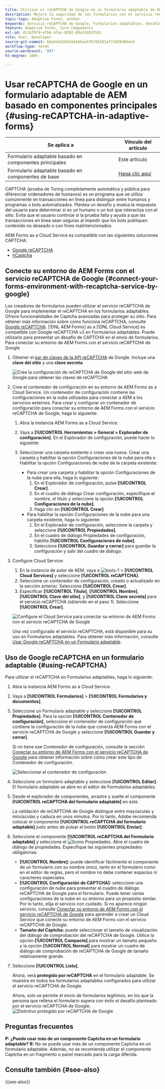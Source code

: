 ```yaml
---
title: Utilizar el reCAPTCHA de Google en un formulario adaptable de AEM
description: Mejore la seguridad de los formularios con el servicio reCAPTCHA de Google sin esfuerzo. Guía paso a paso en el interior
topic-tags: Adaptive Forms, author
keywords: Servicio reCAPTCHA de Google, Formularios adaptables, desafío CAPTCHA, prevención de bots, componentes principales, seguridad de envío de formularios, prevención de correo no deseado de formularios
feature: Adaptive Forms, Core Components
exl-id: d116f979-efb6-4fac-8202-89afd1037b2c
role: User, Developer
source-git-commit: bba5e5d283da616baa57b788181af73d59d86ee3
workflow-type: tm+mt
source-wordcount: '937'
ht-degree: 100%

---
```


# Usar reCAPTCHA de Google en un formulario adaptable de AEM basado en componentes principales {#using-reCAPTCHA-in-adaptive-forms}

| Se aplica a | Vínculo del artículo |
| -------- | ---------------------------- |
| Formulario adaptable basado en componentes principales | Este artículo |
| Formulario adaptable basado en componentes de base | [Haga clic aquí](/help/forms/captcha-adaptive-forms.md) |

CAPTCHA (prueba de Turing completamente automática y pública para diferenciar ordenadores de humanos) es un programa que se utiliza comúnmente en transacciones en línea para distinguir entre humanos y programas o bots automatizados. Plantea un desafío y evalúa la respuesta del usuario para determinar si es un humano o un bot que interactúa con el sitio. Evita que el usuario continúe si la prueba falla y ayuda a que las transacciones en línea sean seguras al impedir que los bots publiquen contenido no deseado o con fines malintencionados.

AEM Forms as a Cloud Service es compatible con las siguientes soluciones CAPTCHA:

* [Google reCAPTCHA](#connect-your-aem-forms-environment-with-recaptcha-service-by-google)
* [hCaptcha](/help/forms/integrate-adaptive-forms-hcaptcha-core-components.md)


## Conecte su entorno de AEM Forms con el servicio reCAPTCHA de Google {#connect-your-forms-environment-with-recaptcha-service-by-google}

Los creadores de formularios pueden utilizar el servicio reCAPTCHA de Google para implementar el reCAPTCHA en los formularios adaptables. Ofrece funcionalidades de Captcha avanzadas para proteger su sitio. Para obtener más información sobre cómo funciona reCAPTCHA, consulte [Google reCAPTCHA](https://developers.google.com/recaptcha/). [!DNL AEM Forms] as a [!DNL Cloud Service] es compatible con Google reCAPTCHA v2 en Formularios adaptables. Puede utilizarlo para presentar un desafío de CAPTCHA en el envío de formularios. Para conectar su entorno de AEM Forms con el servicio reCAPTCHA de Google

1. Obtener el [par de claves de la API reCAPTCHA](https://www.google.com/recaptcha/admin) de Google. Incluye una **clave del sitio** y una **clave secreta**.

   ![Cree la configuración de reCAPTCHA de Google del sitio web de Google para obtener las claves de reCAPTCHA](/help/forms/assets/google-captcha.gif)
1. Cree el contenedor de configuración en su entorno de AEM Forms as a Cloud Service. Un contenedor de configuración contiene las configuraciones en la nube utilizadas para conectar a AEM a los servicios externos. Para crear y configurar un contenedor de configuración para conectar su entorno de AEM Forms con el servicio reCAPTCHA de Google, haga lo siguiente:
   1. Abra la instancia AEM Forms as a Cloud Service.
   1. Vaya a **[!UICONTROL Herramientas > General > Explorador de configuración]**. En el Explorador de configuración, puede hacer lo siguiente:
   1. Seleccionar una carpeta existente o crear una nueva. Crear una carpeta y habilitar la opción Configuraciones de la nube para ella o Habilitar la opción Configuraciones de nube de la carpeta existente:

      * Para crear una carpeta y habilitar la opción Configuraciones de la nube para ella, haga lo siguiente:
         1. En el Explorador de configuración, pulse **[!UICONTROL Crear]**.
         1. En el cuadro de diálogo Crear configuración, especifique el nombre, el título y seleccione la opción **[!UICONTROL Configuraciones de la nube]**.
         1. Haga clic en **[!UICONTROL Crear]**
      * Para habilitar la opción Configuraciones de la nube para una carpeta existente, haga lo siguiente:
         1. En el Explorador de configuración, seleccione la carpeta y seleccione **[!UICONTROL Propiedades]**.
         1. En el cuadro de diálogo Propiedades de configuración, habilite **[!UICONTROL Configuraciones de nube]**.
         1. Seleccione **[!UICONTROL Guardar y cerrar]** para guardar la configuración y salir del cuadro de diálogo.

1. Configure Cloud Service:
   1. En la instancia de autor de AEM, vaya a ![tools-1](assets/tools-1.png) > **[!UICONTROL Cloud Services]** y seleccione **[!UICONTROL reCAPTCHA]**.
   1. Seleccione un contenedor de configuración, creado o actualizado en la sección anterior. Seleccione **[!UICONTROL Crear]**.
   1. Especificar **[!UICONTROL Título]**, **[!UICONTROL Nombre]**, **[!UICONTROL Clave del sitio]**, y **[!UICONTROL Clave secreta]** para el servicio reCAPTCHA (obtenido en el paso 1). Seleccione **[!UICONTROL Crear]**.

   ![Configure el Cloud Service para conectar su entorno de AEM Forms con el servicio reCAPTCHA de Google](/help/forms/assets/captcha-configuration.gif)

   Una vez configurado el servicio reCAPTCHA, está disponible para su uso en Formularios adaptables. Para obtener más información, consulte [Usar Google reCAPTCHA en un Formulario adaptable](#using-reCAPTCHA).

## Uso de Google reCAPTCHA en un formulario adaptable {#using-reCAPTCHA}

Para utilizar el reCAPTCHA en Formularios adaptables, haga lo siguiente:

1. Abra la instancia AEM Forms as a Cloud Service.
1. Vaya a **[!UICONTROL Formularios]** > **[!UICONTROL Formularios y documentos]**.
1. Seleccione un Formulario adaptable y seleccione **[!UICONTROL Propiedades]**. Para la opción **[!UICONTROL Contenedor de configuración]**, seleccione el contenedor de configuración que contiene la configuración de la nube que conecta AEM Forms con el servicio reCAPTCHA de Google y seleccione **[!UICONTROL Guardar y cerrar]**.

   Si no tiene ese Contenedor de configuración, consulte la sección [Conectar su entorno de AEM Forms con el servicio reCAPTCHA de Google](#connect-your-forms-environment-with-recaptcha-service-by-google) para obtener información sobre cómo crear este tipo de Contenedor de configuración.

   ![Seleccionar el contenedor de configuración](/help/forms/assets/captcha-properties.png)

1. Seleccione un formulario adaptable y seleccione **[!UICONTROL Editar]**. El formulario adaptable se abre en el editor de Formularios adaptables.
1. Desde el explorador de componentes, arrastre y suelte el componente **[!UICONTROL reCAPTCHA del formulario adaptable]** en este.

   La validación de reCAPTCHA de Google distingue entre mayúsculas y minúsculas y caduca en unos minutos. Por lo tanto, Adobe recomienda colocar el componente **[!UICONTROL reCAPTCHA del formulario adaptable]** justo antes de pulsar el botón **[!UICONTROL Enviar]**.

1. Seleccione el componente **[!UICONTROL reCAPTCHA del Formulario adaptable]** y seleccione el ![Icono Propiedades](assets/configure-icon.svg). Abre el cuadro de diálogo de propiedades. Especifique las siguientes propiedades obligatorias:
   * **[!UICONTROL Nombre]:** puede identificar fácilmente el componente de un formulario con su nombre único, tanto en el formulario como en el editor de reglas, pero el nombre no debe contener espacios ni caracteres especiales.
   * **[!UICONTROL Configuración de CAPTCHA]:** seleccione una configuración de nube para presentar el cuadro de diálogo reCAPTCHA de Google para el formulario. Puede tener varias configuraciones de la nube en su entorno para un propósito similar. Por lo tanto, elija el servicio con cuidado. Si no aparece ningún servicio, consulte [Conectar su entorno de AEM Forms con el servicio reCAPTCHA de Google](#connect-your-forms-environment-with-recaptcha-service-by-google) para aprender a crear un Cloud Service que conecte su entorno de AEM Forms con el servicio reCAPTCHA de Google.
   * **Tamaño del Captcha:** puede seleccionar el tamaño de visualización del diálogo de comprobación del reCAPTCHA de Google. Utilice la opción **[!UICONTROL Compacto]** para mostrar un tamaño pequeño y la opción **[!UICONTROL Normal]** para mostrar un cuadro de diálogo de comprobación de reCAPTCHA de Google de tamaño relativamente grande.

1. Seleccione **[!UICONTROL Listo]**.

   Ahora, verá **protegido por reCAPTCHA** en el formulario adaptable. Se muestra en todos los formularios adaptables configurados para utilizar el servicio reCAPTCHA de Google.

   Ahora, solo se permite el envío de formularios legítimos, en los que la persona que rellena el formulario supera con éxito el desafío planteado por el servicio reCAPTCHA de Google.
   ![Distintivo protegido por reCAPTCHA de Google](/help/forms/assets/google-recaptcha-v2.png)

<!--
### Show or hide CAPTCHA component based on rules {#show-hide-captcha}

You can select to show or hide the CAPTCHA component based on rules that you apply on a component in an Adaptive Form. Select the component, select ![edit rules](assets/edit-rules-icon.svg), and select **[!UICONTROL Create]** to create a rule. For more information on creating rules, see [Rule Editor](rule-editor.md).

For example, the CAPTCHA component must display in an Adaptive Form only if the Currency Value field in the form has a value of more than 25000.

Select the **[!UICONTROL Currency Value]** field in the form and create the following rules:

![Show or hide rules](assets/rules-show-hide-captcha.png)

   >[!NOTE]
   >
   > When you select a reCAPTCHA v2 configuration and the size is set to [!UICONTROL Invisible], the show/hide option remains disabled.

   -->

## Preguntas frecuentes

**P: ¿Puedo usar más de un componente Captcha en un formulario adaptable?**
**R:** No se puede usar más de un componente Captcha en un formulario adaptable. Además, no se recomienda utilizar el componente Captcha en un fragmento o panel marcado para la carga diferida.

## Consulte también {#see-also}

{{see-also}}